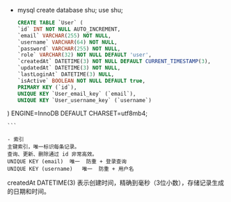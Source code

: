- mysql
    create database shu;
    use shu;

    ```sql
    CREATE TABLE `User` (
  `id` INT NOT NULL AUTO_INCREMENT,
  `email` VARCHAR(255) NOT NULL,
  `username` VARCHAR(64) NOT NULL,
  `password` VARCHAR(255) NOT NULL,
  `role` VARCHAR(32) NOT NULL DEFAULT 'user',
  `createdAt` DATETIME(3) NOT NULL DEFAULT CURRENT_TIMESTAMP(3),
  `updatedAt` DATETIME(3) NOT NULL,
  `lastLoginAt` DATETIME(3) NULL,
  `isActive` BOOLEAN NOT NULL DEFAULT true,
  PRIMARY KEY (`id`),
  UNIQUE KEY `User_email_key` (`email`),
  UNIQUE KEY `User_username_key` (`username`)
) ENGINE=InnoDB DEFAULT CHARSET=utf8mb4;

    ```

    - 索引
    主键索引，唯一标识每条记录。
    查询、更新、删除通过 id 非常高效。
    UNIQUE KEY (email)	唯一	防重 + 登录查询
    UNIQUE KEY (username)	唯一	防重 + 用户名
   
   createdAt DATETIME(3) 表示创建时间，精确到毫秒（3位小数），存储记录生成的日期和时间。

   
